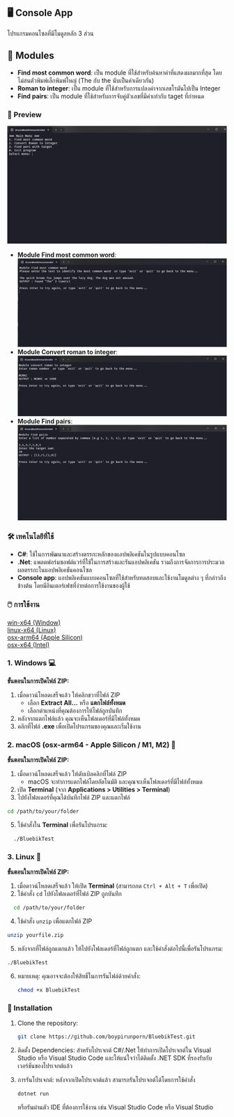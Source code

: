 ## 🖥️ Console App
  โปรแกรมคอนโซลที่มีโมดูลหลัก 3 ส่วน

## 🚀 Modules
- **Find most common word**: เป็น module ที่ใช้สำหรับค้นหาคำที่แสดงผลมากที่สุด โดยไม่สนตัวพิมพ์เล็กพิมพ์ใหญ่ (The กับ the นับเป็นคำเดียวกัน)
- **Roman to integer**: เป็น module ที่ใช้สำหรับการแปลงค่าจากเลขโรมันไปเป็น Integer
- **Find pairs**: เป็น module ที่ใช้สำหรับการจับคู่ตัวเลขที่มีค่าเท่ากับ taget ที่กำหนด


### 📸 Preview
 <img src="assets/main.png"/>
 
- **Module Find most common word**:<img src="assets/module1.png"/>
- **Module Convert roman to integer**: <img src="assets/module2.png"/>
- **Module Find pairs**: <img src="assets/module3.png"/>


### 🛠️ เทคโนโลยีที่ใช้

- **C#**:  ใช้ในการพัฒนาและสร้างตรรกะหลักของแอปพลิเคชันในรูปแบบคอนโซล
- **.Net**: แพลตฟอร์มซอฟต์แวร์ที่ใช้ในการสร้างและรันแอปพลิเคชัน รวมถึงการจัดการการประมวลผลตรรกะในแอปพลิเคชันคอนโซล
- **Console app**: แอปพลิเคชันแบบคอนโซลที่ใช้สำหรับทดสอบและใช้งานโมดูลต่าง ๆ ที่กล่าวถึงข้างต้น โดยมีอินเตอร์เฟซที่ง่ายต่อการใช้งานของผู้ใช้


### 🖱️ การใช้งาน
[win-x64 (Window)](https://drive.google.com/file/d/1dd5MqFP_p3UetFJI1rUGORhxAi9m6JJa/view?usp=drive_link)
<br/>
[linux-x64 (Linux)](https://drive.google.com/file/d/1JQ90egw1SowxhX3S_IyS_PekUEpKBcw-/view?usp=drive_link)
<br/>
[osx-arm64 (Apple Silicon) ](https://drive.google.com/file/d/1cSzPfPRsiG-wqlYm5ficS3O9ks05X9fd/view?usp=drive_link)
<br/>
[osx-x64 (Intel)](https://drive.google.com/file/d/12DloSBNX8P-5taY8wqufLp1MyCwjT0TD/view?usp=drive_link)

### 1. Windows 💻
**ขั้นตอนในการเปิดไฟล์ ZIP:**
1. เมื่อดาวน์โหลดเสร็จแล้ว ให้คลิกขวาที่ไฟล์ ZIP
   - เลือก **Extract All...** หรือ **แตกไฟล์ทั้งหมด**
   - เลือกตำแหน่งที่คุณต้องการให้ไฟล์ถูกบันทึก
3. หลังจากแตกไฟล์แล้ว คุณจะเห็นโฟลเดอร์ที่มีไฟล์ทั้งหมด
4. คลิกที่ไฟล์ **.exe** เพื่อเปิดโปรแกรมของคุณและเริ่มใช้งาน

### 2. macOS (osx-arm64 - Apple Silicon / M1, M2) 🍏
**ขั้นตอนในการเปิดไฟล์ ZIP:**
1. เมื่อดาวน์โหลดเสร็จแล้ว ให้ดับเบิลคลิกที่ไฟล์ ZIP
   - macOS จะทำการแตกไฟล์โดยอัตโนมัติ และคุณจะเห็นโฟลเดอร์ที่มีไฟล์ทั้งหมด
3. เปิด **Terminal** (จาก **Applications > Utilities > Terminal**)
4. ไปยังโฟลเดอร์ที่คุณได้บันทึกไฟล์ ZIP และแตกไฟล์
 ```sh
 cd /path/to/your/folder
  ```
5. ใช้คำสั่งใน **Terminal** เพื่อรันโปรแกรม:
 ```sh
   ./BluebikTest
   ```
 
  

### 3. Linux 🐧
**ขั้นตอนในการเปิดไฟล์ ZIP:**
1. เมื่อดาวน์โหลดเสร็จแล้ว ให้เปิด **Terminal** (สามารถกด `Ctrl + Alt + T` เพื่อเปิด)
3. ใช้คำสั่ง `cd` ไปยังโฟลเดอร์ที่ไฟล์ ZIP ถูกบันทึก
 ```sh
   cd /path/to/your/folder
   ```
4. ใช้คำสั่ง `unzip` เพื่อแตกไฟล์ ZIP
```sh
unzip yourfile.zip
```
5. หลังจากที่ไฟล์ถูกแตกแล้ว ให้ไปยังโฟลเดอร์ที่ไฟล์ถูกแตก และใช้คำสั่งต่อไปนี้เพื่อรันโปรแกรม:
  ```sh
./BluebikTest
```
6. หมายเหตุ: คุณอาจจะต้องให้สิทธิ์ในการรันไฟล์ด้วยคำสั่ง:
   ```sh
   chmod +x BluebikTest
   ```
  

### 🔧 Installation

1. Clone the repository:
   ```sh
   git clone https://github.com/boypirunporn/BluebikTest.git  
   ```
2. ติดตั้ง Dependencies:  สำหรับโปรเจกต์ C#/.Net ให้ทำการเปิดโปรเจกต์ใน Visual Studio หรือ Visual Studio Code และให้แน่ใจว่าได้ติดตั้ง .NET SDK ที่รองรับกับเวอร์ชันของโปรเจกต์แล้ว

   
4. การรันโปรเจกต์: หลังจากเปิดโปรเจกต์แล้ว สามารถรันโปรเจกต์ได้โดยการใช้คำสั่ง
   ```sh
   dotnet run
   ```
   หรือรันผ่านตัว IDE ที่ต้องการใช้งาน เช่น Visual Studio Code หรือ Visual Studio

